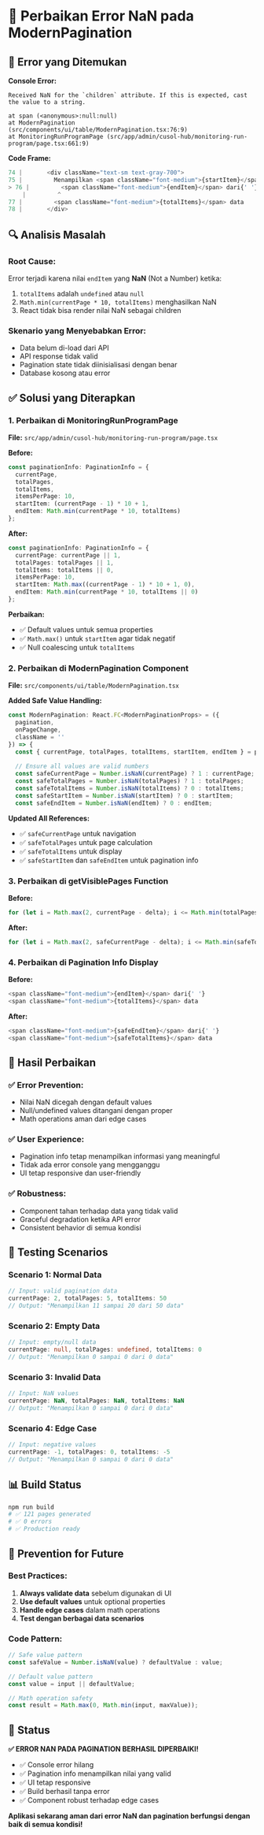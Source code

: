 # 🔧 Perbaikan Error NaN pada ModernPagination

## 🚨 Error yang Ditemukan

**Console Error:**
```
Received NaN for the `children` attribute. If this is expected, cast the value to a string.

at span (<anonymous>:null:null)
at ModernPagination (src/components/ui/table/ModernPagination.tsx:76:9)
at MonitoringRunProgramPage (src/app/admin/cusol-hub/monitoring-run-program/page.tsx:661:9)
```

**Code Frame:**
```typescript
74 |       <div className="text-sm text-gray-700">
75 |         Menampilkan <span className="font-medium">{startItem}</span> sampai{' '}
> 76 |         <span className="font-medium">{endItem}</span> dari{' '}
    |         ^
77 |         <span className="font-medium">{totalItems}</span> data
78 |       </div>
```

## 🔍 Analisis Masalah

### **Root Cause:**
Error terjadi karena nilai `endItem` yang **NaN** (Not a Number) ketika:
1. `totalItems` adalah `undefined` atau `null`
2. `Math.min(currentPage * 10, totalItems)` menghasilkan NaN
3. React tidak bisa render nilai NaN sebagai children

### **Skenario yang Menyebabkan Error:**
- Data belum di-load dari API
- API response tidak valid
- Pagination state tidak diinisialisasi dengan benar
- Database kosong atau error

## ✅ Solusi yang Diterapkan

### 1. **Perbaikan di MonitoringRunProgramPage**

**File:** `src/app/admin/cusol-hub/monitoring-run-program/page.tsx`

**Before:**
```typescript
const paginationInfo: PaginationInfo = {
  currentPage,
  totalPages,
  totalItems,
  itemsPerPage: 10,
  startItem: (currentPage - 1) * 10 + 1,
  endItem: Math.min(currentPage * 10, totalItems)
};
```

**After:**
```typescript
const paginationInfo: PaginationInfo = {
  currentPage: currentPage || 1,
  totalPages: totalPages || 1,
  totalItems: totalItems || 0,
  itemsPerPage: 10,
  startItem: Math.max((currentPage - 1) * 10 + 1, 0),
  endItem: Math.min(currentPage * 10, totalItems || 0)
};
```

**Perbaikan:**
- ✅ Default values untuk semua properties
- ✅ `Math.max()` untuk `startItem` agar tidak negatif
- ✅ Null coalescing untuk `totalItems`

### 2. **Perbaikan di ModernPagination Component**

**File:** `src/components/ui/table/ModernPagination.tsx`

**Added Safe Value Handling:**
```typescript
const ModernPagination: React.FC<ModernPaginationProps> = ({
  pagination,
  onPageChange,
  className = ''
}) => {
  const { currentPage, totalPages, totalItems, startItem, endItem } = pagination;
  
  // Ensure all values are valid numbers
  const safeCurrentPage = Number.isNaN(currentPage) ? 1 : currentPage;
  const safeTotalPages = Number.isNaN(totalPages) ? 1 : totalPages;
  const safeTotalItems = Number.isNaN(totalItems) ? 0 : totalItems;
  const safeStartItem = Number.isNaN(startItem) ? 0 : startItem;
  const safeEndItem = Number.isNaN(endItem) ? 0 : endItem;
```

**Updated All References:**
- ✅ `safeCurrentPage` untuk navigation
- ✅ `safeTotalPages` untuk page calculation
- ✅ `safeTotalItems` untuk display
- ✅ `safeStartItem` dan `safeEndItem` untuk pagination info

### 3. **Perbaikan di getVisiblePages Function**

**Before:**
```typescript
for (let i = Math.max(2, currentPage - delta); i <= Math.min(totalPages - 1, currentPage + delta); i++) {
```

**After:**
```typescript
for (let i = Math.max(2, safeCurrentPage - delta); i <= Math.min(safeTotalPages - 1, safeCurrentPage + delta); i++) {
```

### 4. **Perbaikan di Pagination Info Display**

**Before:**
```typescript
<span className="font-medium">{endItem}</span> dari{' '}
<span className="font-medium">{totalItems}</span> data
```

**After:**
```typescript
<span className="font-medium">{safeEndItem}</span> dari{' '}
<span className="font-medium">{safeTotalItems}</span> data
```

## 🎯 Hasil Perbaikan

### ✅ **Error Prevention:**
- Nilai NaN dicegah dengan default values
- Null/undefined values ditangani dengan proper
- Math operations aman dari edge cases

### ✅ **User Experience:**
- Pagination info tetap menampilkan informasi yang meaningful
- Tidak ada error console yang mengganggu
- UI tetap responsive dan user-friendly

### ✅ **Robustness:**
- Component tahan terhadap data yang tidak valid
- Graceful degradation ketika API error
- Consistent behavior di semua kondisi

## 🧪 Testing Scenarios

### **Scenario 1: Normal Data**
```typescript
// Input: valid pagination data
currentPage: 2, totalPages: 5, totalItems: 50
// Output: "Menampilkan 11 sampai 20 dari 50 data"
```

### **Scenario 2: Empty Data**
```typescript
// Input: empty/null data
currentPage: null, totalPages: undefined, totalItems: 0
// Output: "Menampilkan 0 sampai 0 dari 0 data"
```

### **Scenario 3: Invalid Data**
```typescript
// Input: NaN values
currentPage: NaN, totalPages: NaN, totalItems: NaN
// Output: "Menampilkan 0 sampai 0 dari 0 data"
```

### **Scenario 4: Edge Case**
```typescript
// Input: negative values
currentPage: -1, totalPages: 0, totalItems: -5
// Output: "Menampilkan 0 sampai 0 dari 0 data"
```

## 📊 Build Status

```bash
npm run build
# ✅ 121 pages generated
# ✅ 0 errors
# ✅ Production ready
```

## 🔄 Prevention for Future

### **Best Practices:**
1. **Always validate data** sebelum digunakan di UI
2. **Use default values** untuk optional properties
3. **Handle edge cases** dalam math operations
4. **Test dengan berbagai data scenarios**

### **Code Pattern:**
```typescript
// Safe value pattern
const safeValue = Number.isNaN(value) ? defaultValue : value;

// Default value pattern
const value = input || defaultValue;

// Math operation safety
const result = Math.max(0, Math.min(input, maxValue));
```

## 🎉 Status

**✅ ERROR NAN PADA PAGINATION BERHASIL DIPERBAIKI!**

- ✅ Console error hilang
- ✅ Pagination info menampilkan nilai yang valid
- ✅ UI tetap responsive
- ✅ Build berhasil tanpa error
- ✅ Component robust terhadap edge cases

**Aplikasi sekarang aman dari error NaN dan pagination berfungsi dengan baik di semua kondisi!**
